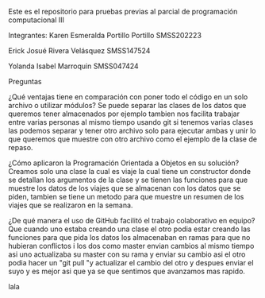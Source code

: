 Este es el repositorio para pruebas previas al parcial de programación computacional III

Integrantes:
Karen Esmeralda Portillo Portillo SMSS202223

Erick Josué Rivera Velásquez      SMSS147524

Yolanda Isabel Marroquin          SMSS047424

Preguntas

¿Qué ventajas tiene en comparación con poner todo el código en un solo archivo o utilizar módulos?
Se puede separar las clases de  los datos que queremos tener almacenados por ejemplo tambien nos facilita trabajar entre varias personas al mismo tiempo usando git si tenemos varias clases las podemos separar y tener otro archivo solo para ejecutar ambas y unir lo que queremos que muestre con otro archivo como el ejemplo de la clase de repaso.

¿Cómo aplicaron la Programación Orientada a Objetos en su solución? Creamos solo una clase la cual es viaje la cual tiene un constructor donde se detallan los argumentos de la clase y se tienen las funciones para que muestre los datos de los viajes que se almacenan con los datos que se piden, tambien se tiene un metodo para que muestre un resumen de los viajes que se realizaron en la semana.

¿De qué manera el uso de GitHub facilitó el trabajo colaborativo en equipo? Que cuando uno estaba creando una clase el otro podia estar creando las funciones para que pida los datos los almacenaban en  ramas para que no hubieran conflictos i los dos como master envian cambios al mismo tiempo asi uno actualizaba su master con su rama y enviar su cambio asi el otro podia hacer un "git pull "y actualizar el cambio del otro y despues enviar el suyo y es mejor asi que ya se que sentimos que avanzamos mas rapido.

lala